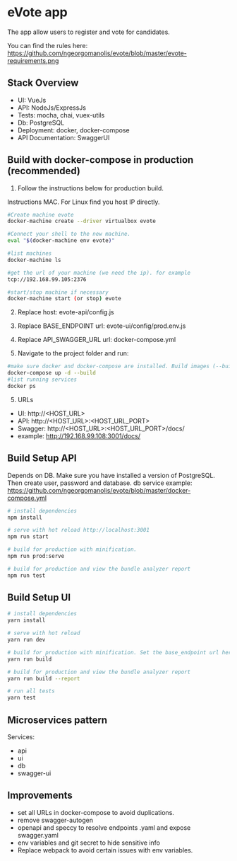 # eVote app 

The app allow users to register and vote for candidates. 

You can find the rules here: https://github.com/ngeorgomanolis/evote/blob/master/evote-requirements.png

## Stack Overview
- UI: VueJs
- API: NodeJs/ExpressJs
- Tests: mocha, chai, vuex-utils 
- Db: PostgreSQL
- Deployment: docker, docker-compose
- API Documentation: SwaggerUI

## Build with docker-compose in production (recommended)

1. Follow the instructions below for production build.

Instructions MAC. For Linux find you host IP directly. 
``` bash
#Create machine evote
docker-machine create --driver virtualbox evote

#Connect your shell to the new machine.
eval "$(docker-machine env evote)"

#list machines
docker-machine ls

#get the url of your machine (we need the ip). for example
tcp://192.168.99.105:2376 

#start/stop machine if necessary
docker-machine start (or stop) evote
``` 

2. Replace host: evote-api/config.js
3. Replace BASE_ENDPOINT url: evote-ui/config/prod.env.js
4. Replace API_SWAGGER_URL url: docker-compose.yml

5. Navigate to the project folder and run:
``` bash
#make sure docker and docker-compose are installed. Build images (--build) and run in background (-d) and wait...
docker-compose up -d --build
#list running services
docker ps
```

5. URLs
- UI: http://<HOST_URL>
- API: http://<HOST_URL>:<HOST_URL_PORT>
- Swagger: http://<HOST_URL>:<HOST_URL_PORT>/docs/
- example: http://192.168.99.108:3001/docs/

## Build Setup API 

Depends on DB. Make sure you have installed a version of PostgreSQL. Then create user, password and database. 
db service example: https://github.com/ngeorgomanolis/evote/blob/master/docker-compose.yml

``` bash
# install dependencies
npm install

# serve with hot reload http://localhost:3001
npm run start

# build for production with minification. 
npm run prod:serve

# build for production and view the bundle analyzer report
npm run test
```

## Build Setup UI
``` bash
# install dependencies
yarn install

# serve with hot reload 
yarn run dev

# build for production with minification. Set the base_endpoint url here: https://github.com/ngeorgomanolis/evote/blob/master/evote-ui/config/prod.env.js
yarn run build

# build for production and view the bundle analyzer report
yarn run build --report

# run all tests
yarn test
```

## Microservices pattern
Services:
- api
- ui
- db
- swagger-ui


## Improvements
- set all URLs in docker-compose to avoid duplications. 
- remove swagger-autogen
- openapi and speccy to resolve endpoints .yaml and expose swagger.yaml 
- env variables and git secret to hide sensitive info
- Replace webpack to avoid certain issues with env variables.
